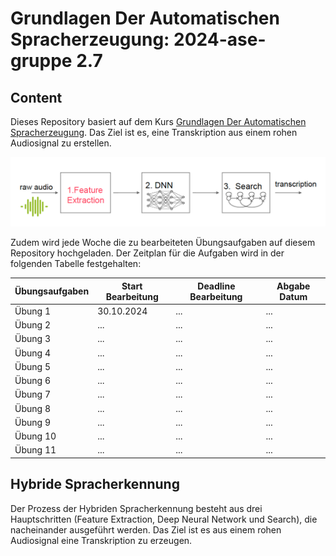 # Grundlagen Der Automatischen Spracherzeugung: 2024-ase-gruppe 2.7

## Content

Dieses Repository basiert auf dem Kurs [Grundlagen Der Automatischen Spracherzeugung](https://moseskonto.tu-berlin.de/moses/modultransfersystem/bolognamodule/beschreibung/anzeigen.html?number=41121&version=1&sprache=1). Das Ziel ist es, eine Transkription aus einem rohen Audiosignal zu erstellen. 

<img  src="./setup/pictures/objective.png"> 

Zudem wird jede Woche die zu bearbeiteten Übungsaufgaben auf diesem Repository hochgeladen. Der Zeitplan für die Aufgaben wird in der folgenden Tabelle festgehalten:


| Übungsaufgaben                  | Start Bearbeitung    | Deadline Bearbeitung    | Abgabe Datum    | 
|---------------------------------|----------------------|-------------------------|-----------------|
| Übung 1                         | 30.10.2024           | ...                     | ...             | 
| Übung 2                         | ...                  | ...                     | ...             |
| Übung 3                         | ...                  | ...                     | ...             |
| Übung 4                         | ...                  | ...                     | ...             |
| Übung 5                         | ...                  | ...                     | ...             |
| Übung 6                         | ...                  | ...                     | ...             |
| Übung 7                         | ...                  | ...                     | ...             |
| Übung 8                         | ...                  | ...                     | ...             |
| Übung 9                         | ...                  | ...                     | ...             |
| Übung 10                        | ...                  | ...                     | ...             |
| Übung 11                        | ...                  | ...                     | ...             |

## Hybride Spracherkennung

Der Prozess der Hybriden Spracherkennung besteht aus drei Hauptschritten (Feature Extraction, Deep Neural Network und Search), die nacheinander ausgeführt werden. Das Ziel ist es aus einem rohen Audiosignal eine Transkription zu erzeugen. 


